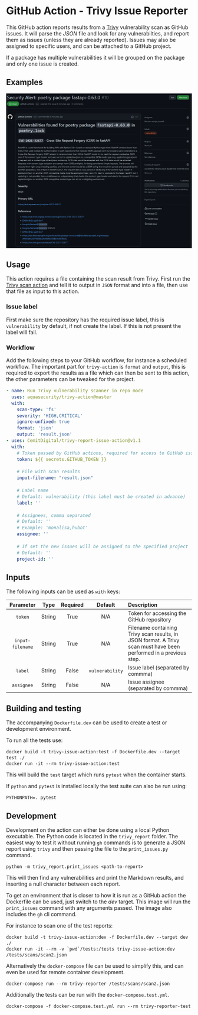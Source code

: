 # GitHub Action - Trivy Issue Reporter

This GitHub action reports results from a [Trivy](https://github.com/aquasecurity/trivy) vulnerability scan as GitHub issues.
It will parse the *JSON* file and look for any vulnerabilties, and report them as issues (unless they are already reported).
Issues may also be assigned to specific users, and can be attached to a GitHub project.

If a package has multiple vulnerabilities it will be grouped on the package and only one issue is created.

## Examples

![Issue](images/issue1.png)

## Usage

This action requires a file containing the scan result from Trivy. First run the
[Trivy scan action](https://github.com/aquasecurity/trivy-action) and tell it to output
in `JSON` format and into a file, then use that file as input to this action.

### Issue label

First make sure the repository has the required issue label, this is `vulnerability` by default,
if not create the label. If this is not present the label will fail.

### Workflow

Add the following steps to your GitHub workflow, for instance a scheduled workflow.
The important part for `trivy-action` is `format` and `output`, this is required to export
the results as a file which can then be sent to this action, the other parameters can be
tweaked for the project.

```yaml
- name: Run Trivy vulnerability scanner in repo mode
  uses: aquasecurity/trivy-action@master
  with:
    scan-type: 'fs'
    severity: 'HIGH,CRITICAL'
    ignore-unfixed: true
    format: 'json'
    output: 'result.json'
- uses: CemitDigital/trivy-report-issue-action@v1.1
  with:
    # Token passed by GitHub actions, required for access to GitHub issues
    token: ${{ secrets.GITHUB_TOKEN }}

    # File with scan results
    input-filename: "result.json"

    # Label name
    # Default: vulnerability (this label must be created in advance)
    label: ''

    # Assignees, comma separated
    # Default: ''
    # Example: 'monalisa,hubot'
    assignee: ''

    # If set the new issues will be assigned to the specified project
    # Default: ''
    project-id: ''
```

## Inputs

The following inputs can be used as `with` keys:

|    Parameter     |  Type  | Required |     Default     | Description                                                                                                       |
| :--------------: | :----: | :------: | :-------------: | :---------------------------------------------------------------------------------------------------------------- |
|     `token`      | String |   True   |       N/A       | Token for accessing the GitHub repository                                                                         |
| `input-filename` | String |   True   |       N/A       | Filename containing Trivy scan results, in JSON format. A Trivy scan must have been performed in a previous step. |
|     `label`      | String |  False   | `vulnerability` | Issue label (separated by commma)                                                                                 |
|    `assignee`    | String |  False   |       N/A       | Issue assignee (separated by commma)                                                                              |


## Building and testing

The accompanying `Dockerfile.dev` can be used to create a test or development environment.

To run all the tests use:

```console
docker build -t trivy-issue-action:test -f Dockerfile.dev --target test ./
docker run -it --rm trivy-issue-action:test
```

This will build the `test` target which runs `pytest` when the container starts.

If `python` and `pytest` is installed locally the test suite can also be run using:

```console
PYTHONPATH=. pytest
```

## Development

Development on the action can either be done using a local Python executable. The
Python code is located in the `trivy_report` folder. The easiest way to test it
without running `gh` commands is to generate a JSON report using `trivy` and then
passing the file to the `print_issues.py` command.

```console
python -m trivy_report.print_issues <path-to-report>
```

This will then find any vulnerabilities and print the Markdown results, and inserting a
null character between each report.

To get an environment that is closer to how it is run as a GitHub action the Dockerfile
can be used, just switch to the *dev* target. This image will run the `print_issues`
command with any arguments passed. The image also includes the `gh` cli command.

For instance to scan one of the test reports:

```console
docker build -t trivy-issue-action:dev -f Dockerfile.dev --target dev ./
docker run -it --rm -v `pwd`/tests:/tests trivy-issue-action:dev /tests/scans/scan2.json
```

Alternatively the `docker-compose` file can be used to simplify this, and can even
be used for remote container development.

```console
docker-compose run --rm trivy-reporter /tests/scans/scan2.json
```

Additionally the tests can be run with the `docker-compose.test.yml`.

```console
docker-compose -f docker-compose.test.yml run --rm trivy-reporter-test
```
